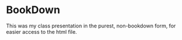 # BookDown
This was my class presentation in the purest, non-bookdown form, for easier access to the html file.
